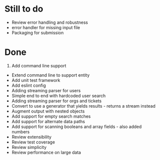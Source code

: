 # Still to do

 * Review error handling and robustness
  * error handler for missing input file
 * Packaging for submission

# Done

 1. Add command line support
 * Extend command line to support entity
 * Add unit test framework
 * Add eslint config
 * Adding streaming parser for users
 * Simple end to end with hardcoded user search
 * Adding streaming parser for orgs and tickets
 * Convert to use a generator that yields results - returns a stream instead
 * Augment output with nested objects
 * Add support for empty search matches
 * Add support for alternate data paths
 * Add support for scanning booleans and array fields - also added numbers
 * Review extensibility
 * Review test coverage
 * Review simplicity
 * Review performance on large data
